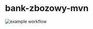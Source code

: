 # bank-zbozowy-mvn

![example workflow](https://github.com/Sazer54/bank-zbozowy-mvn/actions/workflows/ci.yml/badge.svg)
